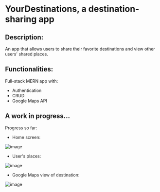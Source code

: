 # YourDestinations, a destination-sharing app

## Description: 

An app that allows users to share their favorite destinations and view other users' shared places.

## Functionalities: 

Full-stack MERN app with: 

* Authentication 
* CRUD
* Google Maps API 

## A work in progress...

Progress so far:

* Home screen: 

![image](https://user-images.githubusercontent.com/55796146/229346590-7db8090b-59a9-4022-abd5-dbf33989336f.png)

* User's places: 

![image](https://user-images.githubusercontent.com/55796146/229346608-2dd406e1-0a79-4709-8f9b-6242bb818ff1.png)

* Google Maps view of destination: 

![image](https://user-images.githubusercontent.com/55796146/229346662-8c6bfdc4-d4bf-4bec-93b9-9a057eaf1339.png)

